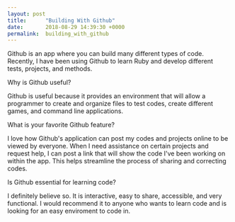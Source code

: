 ```yaml
---
layout: post
title:      "Building With Github"
date:       2018-08-29 14:39:30 +0000
permalink:  building_with_github
---
```





Github is an app where you can build many different types of code. Recently, I have been using Github to learn Ruby and develop different tests, projects, and methods.

Why is Github useful?

Github is useful because it provides an environment that will allow a programmer to create and organize files to test codes, create different games, and command line applications. 

What is your favorite Github feature?

I love how Github's application can post my codes and projects online to be viewed by everyone. When I need assistance on certain projects and request help, I can post a link that will show the code I've been working on within the app. This helps streamline the process of sharing and correcting codes.

Is Github essential for learning code?

I definitely believe so. It is interactive, easy to share, accessible, and very functional. I would recommend it to anyone who wants to learn code and is looking for an easy enviroment to code in.

